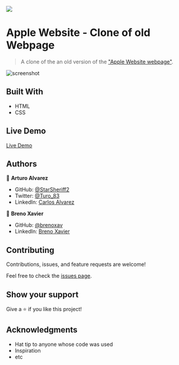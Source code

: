 ![](https://img.shields.io/badge/Microverse-blueviolet)

# Apple Website - Clone of old Webpage

> A clone of the an old version of the ["Apple Website webpage"](https://web.archive.org/web/20140301004610/http://www.apple.com/). 

![screenshot]()

## Built With

- HTML
- CSS

## Live Demo

[Live Demo](https://StarSheriff2.github.io/apple-old-website-clone/)

## Authors

👤 **Arturo Alvarez**

- GitHub: [@StarSheriff2](https://github.com/StarSheriff2)
- Twitter: [@Turo_83](https://twitter.com/Turo_83)
- LinkedIn: [Carlos Alvarez](https://www.linkedin.com/in/carlosalvarezveroy/)

👤 **Breno Xavier**

- GitHub: [@brenoxav](https://github.com/brenoxav)
- LinkedIn: [Breno Xavier](https://linkedin.com/in/brenoxav)

## Contributing

Contributions, issues, and feature requests are welcome!

Feel free to check the [issues page](https://github.com/brenoxav/nyt-clone-microverse/issues).

## Show your support

Give a ⭐️ if you like this project!

## Acknowledgments

- Hat tip to anyone whose code was used
- Inspiration
- etc
